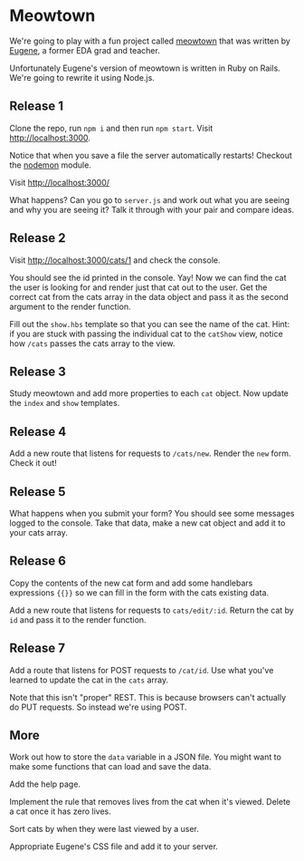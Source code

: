 # Meowtown

We're going to play with a fun project called [meowtown](http://meowtown.herokuapp.com/cats) that was written by [Eugene](https://github.com/data-doge), a former EDA grad and teacher.

Unfortunately Eugene's version of meowtown is written in Ruby on Rails. We're going to rewrite it using Node.js.


## Release 1

Clone the repo, run ```npm i``` and then run ```npm start```. Visit [http://localhost:3000](http://localhost:3000).

Notice that when you save a file the server automatically restarts! Checkout the [nodemon](http://nodemon.io/) module.

Visit [http://localhost:3000/](http://localhost:3000/)

What happens? Can you go to `server.js` and work out what you are seeing and why you are seeing it? Talk it through with your pair and compare ideas.


## Release 2

Visit [http://localhost:3000/cats/1](http://localhost:3000/cats/1) and check the console.

You should see the id printed in the console. Yay! Now we can find the cat the user is looking for and render just that cat out to the user. Get the correct cat from the cats array in the data object and pass it as the second argument to the render function.

Fill out the `show.hbs` template so that you can see the name of the cat. Hint: if you are stuck with passing the individual cat to the `catShow` view, notice how `/cats` passes the cats array to the view.


## Release 3

Study meowtown and add more properties to each `cat` object. Now update the `index` and `show` templates.


## Release 4

Add a new route that listens for requests to `/cats/new`. Render the `new` form. Check it out!


## Release 5

What happens when you submit your form? You should see some messages logged to the console. Take that data, make a new cat object and add it to your cats array.


## Release 6

Copy the contents of the new cat form and add some handlebars expressions `{{}}` so we can fill in the form with the cats existing data.

Add a new route that listens for requests to `cats/edit/:id`. Return the cat by `id` and pass it to the render function.


## Release 7

Add a route that listens for POST requests to `/cat/id`. Use what you've learned to update the cat in the `cats` array.

Note that this isn't "proper" REST. This is because browsers can't actually do PUT requests. So instead we're using POST.

## More

Work out how to store the `data` variable in a JSON file. You might want to make some functions that can load and save the data.

Add the help page.

Implement the rule that removes lives from the cat when it's viewed. Delete a cat once it has zero lives.

Sort cats by when they were last viewed by a user.

Appropriate Eugene's CSS file and add it to your server.

